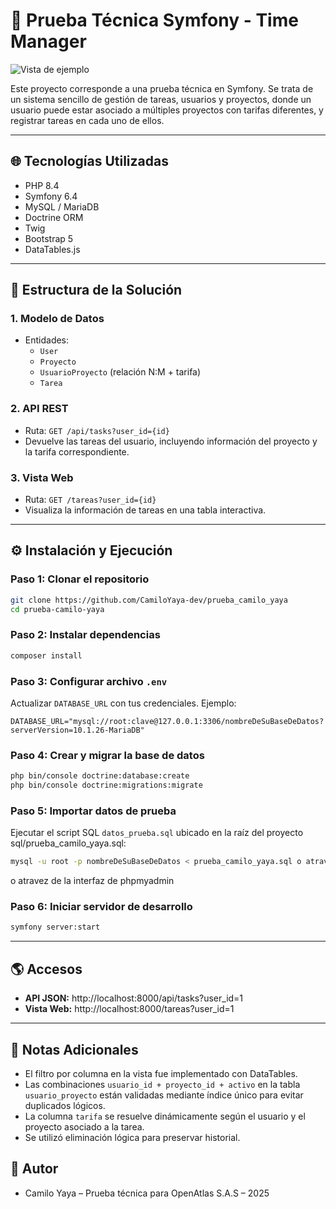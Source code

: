 # 📄 Prueba Técnica Symfony - Time Manager

![Vista de ejemplo](assets/captura.png)

Este proyecto corresponde a una prueba técnica en Symfony. Se trata de un sistema sencillo de gestión de tareas, usuarios y proyectos, donde un usuario puede estar asociado a múltiples proyectos con tarifas diferentes, y registrar tareas en cada uno de ellos.

---

## 🌐 Tecnologías Utilizadas

- PHP 8.4
- Symfony 6.4
- MySQL / MariaDB
- Doctrine ORM
- Twig
- Bootstrap 5
- DataTables.js

---

## 📅 Estructura de la Solución

### 1. Modelo de Datos
- Entidades:
  - `User`
  - `Proyecto`
  - `UsuarioProyecto` (relación N:M + tarifa)
  - `Tarea`

### 2. API REST
- Ruta: `GET /api/tasks?user_id={id}`
- Devuelve las tareas del usuario, incluyendo información del proyecto y la tarifa correspondiente.

### 3. Vista Web
- Ruta: `GET /tareas?user_id={id}`
- Visualiza la información de tareas en una tabla interactiva.

---

## ⚙️ Instalación y Ejecución

### Paso 1: Clonar el repositorio
```bash
git clone https://github.com/CamiloYaya-dev/prueba_camilo_yaya
cd prueba-camilo-yaya
```

### Paso 2: Instalar dependencias
```bash
composer install
```

### Paso 3: Configurar archivo `.env`

Actualizar `DATABASE_URL` con tus credenciales. Ejemplo:
```env
DATABASE_URL="mysql://root:clave@127.0.0.1:3306/nombreDeSuBaseDeDatos?serverVersion=10.1.26-MariaDB"
```

### Paso 4: Crear y migrar la base de datos
```bash
php bin/console doctrine:database:create
php bin/console doctrine:migrations:migrate
```

### Paso 5: Importar datos de prueba
Ejecutar el script SQL `datos_prueba.sql` ubicado en la raíz del proyecto sql/prueba_camilo_yaya.sql:
```bash
mysql -u root -p nombreDeSuBaseDeDatos < prueba_camilo_yaya.sql o atravez de
```
o atravez de la interfaz de phpmyadmin

### Paso 6: Iniciar servidor de desarrollo
```bash
symfony server:start
```

---

## 🌎 Accesos

- **API JSON:** http://localhost:8000/api/tasks?user_id=1
- **Vista Web:** http://localhost:8000/tareas?user_id=1

---

## 📃 Notas Adicionales

- El filtro por columna en la vista fue implementado con DataTables.
- Las combinaciones `usuario_id + proyecto_id + activo` en la tabla `usuario_proyecto` están validadas mediante índice único para evitar duplicados lógicos.
- La columna `tarifa` se resuelve dinámicamente según el usuario y el proyecto asociado a la tarea.
- Se utilizó eliminación lógica para preservar historial.

## 🙋 Autor

- Camilo Yaya – Prueba técnica para OpenAtlas S.A.S – 2025